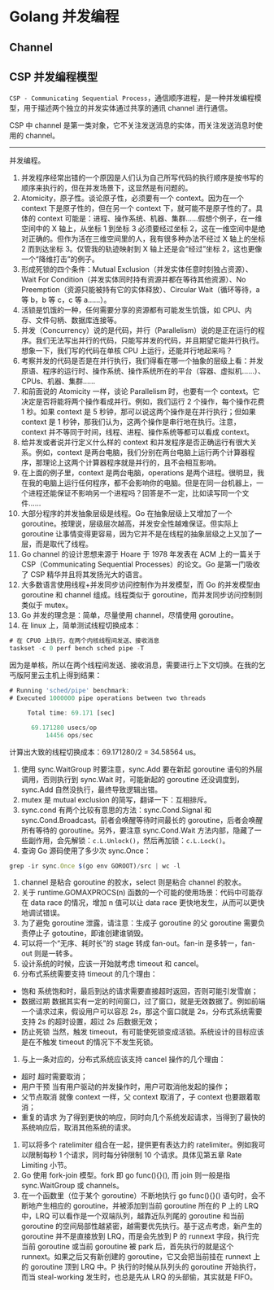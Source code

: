 # Golang 并发编程

## Channel

## CSP 并发编程模型

`CSP - Communicating Sequential Process`，通信顺序进程，是一种并发编程模型，用于描述两个独立的并发实体通过共享的通讯 channel 进行通信。

CSP 中 channel 是第一类对象，它不关注发送消息的实体，而关注发送消息时使用的 channel。



***

并发编程。

1. 并发程序经常出错的一个原因是人们认为自己所写代码的执行顺序是按书写的顺序来执行的，但在并发场景下，这显然是有问题的。
2. Atomicity，原子性。谈论原子性，必须要有一个 context。因为在一个 context 下是原子性的，但在另一个 context 下，就可能不是原子性的了。具体的 context 可能是：进程、操作系统、机器、集群……假想个例子，在一维空间中的 X 轴上，从坐标 1 到坐标 3 必须要经过坐标 2，这在一维空间中是绝对正确的。但作为活在三维空间里的人，我有很多种办法不经过 X 轴上的坐标 2 而到达坐标 3。仅管我的轨迹映射到 X 轴上还是会“经过”坐标 2，这也更像一个“降维打击”的例子。
3. 形成死锁的四个条件：Mutual Exclusion（并发实体任意时刻独占资源）、Wait For Condition（并发实体同时持有资源并都在等待其他资源）、No Preemption（资源只能被持有它的实体释放）、Circular Wait（循环等待，a 等 b，b 等 c，c 等 a……）。
4. 活锁是饥饿的一种，任何需要分享的资源都有可能发生饥饿，如 CPU、内存、文件句柄、数据库连接等。
5. 并发（Concurrency）说的是代码，并行（Parallelism）说的是正在运行的程序。我们无法写出并行的代码，只能写并发的代码，并且期望它能并行执行。想象一下，我们写的代码在单核 CPU 上运行，还能并行地起来吗？
6. 考察并发的代码是否是在并行执行，我们得看在哪一个抽象的层级上看：并发原语、程序的运行时、操作系统、操作系统所在的平台（容器、虚拟机……）、CPUs、机器、集群……
7. 和前面说的 Atomicity 一样，谈论 Parallelism 时，也要有一个 context。它决定是否将能将两个操作看成并行。例如，我们运行 2 个操作，每个操作花费 1 秒。如果 context 是 5 秒钟，那可以说这两个操作是在并行执行；但如果 context 是 1 秒钟，那我们认为，这两个操作是串行地在执行。注意，context 并不等同于时间，线程、进程、操作系统等都可以看成 context。
8. 给并发或者说并行定义什么样的 context 和并发程序是否正确运行有很大关系。例如，context 是两台电脑，我们分别在两台电脑上运行两个计算器程序，那理论上这两个计算器程序就是并行的，且不会相互影响。
9. 在上面的例子里，context 是两台电脑，operations 是两个进程。很明显，我在我的电脑上运行任何程序，都不会影响你的电脑。但是在同一台机器上，一个进程还能保证不影响另一个进程吗？回答是不一定，比如读写同一个文件……
10. 大部分程序的并发抽象层级是线程。Go 在抽象层级上又增加了一个 goroutine。按理说，层级层次越高，并发安全性越难保证。但实际上 goroutine 让事情变得更容易，因为它并不是在线程的抽象层级之上又加了一层，而是取代了线程。
11. Go channel 的设计思想来源于 Hoare 于 1978 年发表在 ACM 上的一篇关于 CSP（Communicating Sequential Processes）的论文。Go 是第一门吸收了 CSP 精华并且将其发扬光大的语言。
12. 大多数语言使用线程+并发同步访问控制作为并发模型，而 Go 的并发模型由 goroutine 和 channel 组成。线程类似于 goroutine，而并发同步访问控制则类似于 mutex。
13. Go 并发的理念是：简单，尽量使用 channel，尽情使用 goroutine。
14. 在 linux 上，简单测试线程切换成本：

```javascript
# 在 CPU0 上执行，在两个内核线程间发送、接收消息
taskset -c 0 perf bench sched pipe -T
```

因为是单核，所以在两个线程间发送、接收消息，需要进行上下文切换。在我的乞丐版阿里云主机上得到结果：

```javascript
# Running 'sched/pipe' benchmark:
# Executed 1000000 pipe operations between two threads

     Total time: 69.171 [sec]

      69.171280 usecs/op
          14456 ops/sec
```

计算出大致的线程切换成本：69.171280/2 = 34.58564 us。

1. 使用 sync.WaitGroup 时要注意，sync.Add 要在新起 goroutine 语句的外层调用，否则执行到 sync.Wait 时，可能新起的 goroutine 还没调度到，sync.Add 自然没执行，最终导致逻辑出错。
2. mutex 是 mutual exclusion 的简写，翻译一下：互相排斥。
3. sync.cond 有两个比较有意思的方法：sync.Cond.Signal 和 sync.Cond.Broadcast。前者会唤醒等待时间最长的 goroutine，后者会唤醒所有等待的 goroutine。另外，要注意 sync.Cond.Wait 方法内部，隐藏了一些副作用，会先解锁：`c.L.Unlock()`，然后再加锁：`c.L.Lock()`。
4. 查询 Go 源码使用了多少次 sync.Once：

```javascript
grep -ir sync.Once $(go env GOROOT)/src | wc -l
```

1. channel 是粘合 goroutine 的胶水，select 则是粘合 channel 的胶水。
2. 关于 runtime.GOMAXPROCS(n) 函数的一个可能的使用场景：代码中可能存在 data race 的情况，增加 n 值可以让 data race 更快地发生，从而可以更快地调试错误。
3. 为了避免 goroutine 泄露，请注意：生成子 goroutine 的父 goroutine 需要负责停止子 gotoutine，即谁创建谁销毁。
4. 可以将一个“无序、耗时长”的 stage 转成 fan-out。fan-in 是多转一，fan-out 则是一转多。
5. 设计系统的时候，应该一开始就考虑 timeout 和 cancel。
6. 分布式系统需要支持 timeout 的几个理由：

- 饱和 系统饱和时，最后到达的请求需要直接超时返回，否则可能引发雪崩；
- 数据过期 数据其实有一定的时间窗口，过了窗口，就是无效数据了。例如前端一个请求过来，假设用户可以容忍 2s，那这个窗口就是 2s，分布式系统需要支持 2s 的超时设置，超过 2s 后数据无效；
- 防止死锁 当然，触发 timeout，有可能使死锁变成活锁。系统设计的目标应该是在不触发 timeout 的情况下不发生死锁。

1. 与上一条对应的，分布式系统应该支持 cancel 操作的几个理由：

- 超时 超时需要取消；
- 用户干预 当有用户驱动的并发操作时，用户可取消他发起的操作；
- 父节点取消 就像 context 一样，父 context 取消了，子 context 也要跟着取消；
- 重复的请求 为了得到更快的响应，同时向几个系统发起请求，当得到了最快的系统响应后，取消其他系统的请求。

1. 可以将多个 ratelimiter 组合在一起，提供更有表达力的 ratelimiter。例如我可以限制每秒 1 个请求，同时每分钟限制 10 个请求。具体见第五章 Rate Limiting 小节。
2. Go 使用 fork-join 模型。fork 即 go func(){}(), 而 join 则一般是指 sync.WaitGroup 或 channels。
3. 在一个函数里（位于某个 goroutine）不断地执行 go func(){}() 语句时，会不断地产生相应的 goroutine，并被添加到当前 goroutine 所在的 P 上的 LRQ 中，LRQ 可以看作是一个双端队列，越靠近队列尾的 goroutine 和当前 goroutine 的空间局部性越紧密，越需要优先执行。基于这点考虑，新产生的 goroutine 并不是直接放到 LRQ，而是会先放到 P 的 runnext 字段，执行完当前 goroutine 或当前 goroutine 被 park 后，首先执行的就是这个 runnext。如果之后又有新创建的 goroutine，它又会把当前挂在 runnext 上的 goroutine 顶到 LRQ 中。P 执行的时候从队列头的 goroutine 开始执行，而当 steal-working 发生时，也总是先从 LRQ 的头部偷，其实就是 FIFO。

